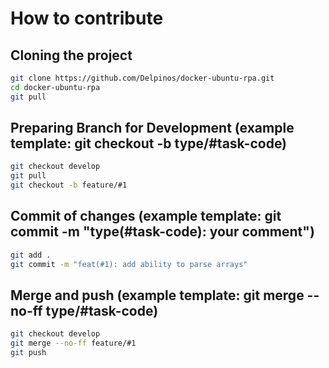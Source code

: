 # How to contribute

## Cloning the project

```bash
git clone https://github.com/Delpinos/docker-ubuntu-rpa.git
cd docker-ubuntu-rpa
git pull
```

## Preparing Branch for Development (example template: git checkout -b  type/#task-code)

```bash
git checkout develop
git pull
git checkout -b feature/#1
```

## Commit of changes (example template: git commit -m "type(#task-code): your comment")

```bash
git add .
git commit -m "feat(#1): add ability to parse arrays"
```


## Merge and push (example template: git merge --no-ff type/#task-code)

```bash
git checkout develop
git merge --no-ff feature/#1
git push
```
